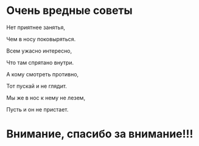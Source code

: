 # Очень вредные советы
Нет приятнее занятья,

Чем в носу поковыряться.

Всем ужасно интересно,

Что там спрятано внутри.

А кому смотреть противно,

Тот пускай и не глядит.

Мы же в нос к нему не лезем,

Пусть и он не пристает.


# Внимание, спасибо за внимание!!!

